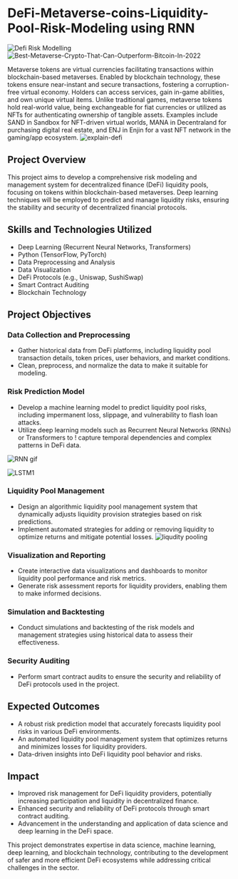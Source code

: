 # DeFi-Metaverse-coins-Liquidity-Pool-Risk-Modeling using RNN
![Defi Risk Modelling](https://github.com/ssprakash5/DeFi-Metaverse-coins-Liquidity-RNNPool-Risk-Modeling-using-/assets/154003057/0e0874e1-0995-4e1d-b683-13451aebb03c)
![Best-Metaverse-Crypto-That-Can-Outperform-Bitcoin-In-2022](https://github.com/ssprakash5/DeFi-Metaverse-coins-Liquidity-Pooling-and-Risk-Modeling-using-RNN/assets/154003057/17518d7c-f064-4e00-9404-34475f3c2a71)

Metaverse tokens are virtual currencies facilitating transactions within blockchain-based metaverses. Enabled by blockchain technology, these tokens ensure near-instant and secure transactions, fostering a corruption-free virtual economy. Holders can access services, gain in-game abilities, and own unique virtual items. Unlike traditional games, metaverse tokens hold real-world value, being exchangeable for fiat currencies or utilized as NFTs for authenticating ownership of tangible assets. Examples include SAND in Sandbox for NFT-driven virtual worlds, MANA in Decentraland for purchasing digital real estate, and ENJ in Enjin for a vast NFT network in the gaming/app ecosystem.
![explain-defi](https://github.com/ssprakash5/DeFi-Metaverse-coins-Liquidity-Pooling-and-Risk-Modeling-using-RNN/assets/154003057/55c8fdd4-1a41-49f7-b2ff-265c3da8b481)

## Project Overview

This project aims to develop a comprehensive risk modeling and management system for decentralized finance (DeFi) liquidity pools, focusing on tokens within blockchain-based metaverses. Deep learning techniques will be employed to predict and manage liquidity risks, ensuring the stability and security of decentralized financial protocols.

## Skills and Technologies Utilized

- Deep Learning (Recurrent Neural Networks, Transformers)
- Python (TensorFlow, PyTorch)
- Data Preprocessing and Analysis
- Data Visualization
- DeFi Protocols (e.g., Uniswap, SushiSwap)
- Smart Contract Auditing
- Blockchain Technology

## Project Objectives

### Data Collection and Preprocessing

- Gather historical data from DeFi platforms, including liquidity pool transaction details, token prices, user behaviors, and market conditions.
- Clean, preprocess, and normalize the data to make it suitable for modeling.

### Risk Prediction Model

- Develop a machine learning model to predict liquidity pool risks, including impermanent loss, slippage, and vulnerability to flash loan attacks.
- Utilize deep learning models such as Recurrent Neural Networks (RNNs) or Transformers to !
capture temporal dependencies and complex patterns in DeFi data.

![RNN gif](https://github.com/ssprakash5/DeFi-Metaverse-coins-Liquidity-Pooling-and-Risk-Modeling-using-RNN/assets/154003057/55a10a28-07b2-469f-90c5-7411aa7493f6)

![LSTM1](https://github.com/ssprakash5/DeFi-Metaverse-coins-Liquidity-Pooling-and-Risk-Modeling-using-RNN/assets/154003057/96c9315b-ccdc-4b5a-b01d-aff6a32c79a9)

### Liquidity Pool Management

- Design an algorithmic liquidity pool management system that dynamically adjusts liquidity provision strategies based on risk predictions.
- Implement automated strategies for adding or removing liquidity to optimize returns and mitigate potential losses.
![liqudity pooling](https://github.com/ssprakash5/DeFi-Metaverse-coins-Liquidity-Pooling-and-Risk-Modeling-using-RNN/assets/154003057/83c5fd75-9f7f-4e20-87be-f70ab0a93571)

### Visualization and Reporting

- Create interactive data visualizations and dashboards to monitor liquidity pool performance and risk metrics.
- Generate risk assessment reports for liquidity providers, enabling them to make informed decisions.

### Simulation and Backtesting

- Conduct simulations and backtesting of the risk models and management strategies using historical data to assess their effectiveness.

### Security Auditing

- Perform smart contract audits to ensure the security and reliability of DeFi protocols used in the project.

## Expected Outcomes

- A robust risk prediction model that accurately forecasts liquidity pool risks in various DeFi environments.
- An automated liquidity pool management system that optimizes returns and minimizes losses for liquidity providers.
- Data-driven insights into DeFi liquidity pool behavior and risks.

## Impact

- Improved risk management for DeFi liquidity providers, potentially increasing participation and liquidity in decentralized finance.
- Enhanced security and reliability of DeFi protocols through smart contract auditing.
- Advancement in the understanding and application of data science and deep learning in the DeFi space.

This project demonstrates expertise in data science, machine learning, deep learning, and blockchain technology, contributing to the development of safer and more efficient DeFi ecosystems while addressing critical challenges in the sector.


